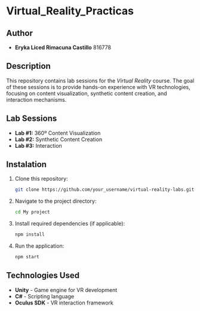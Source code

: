 # Virtual_Reality_Practicas

## Author
* **Eryka Liced Rimacuna Castillo** 816778

## Description
This repository contains lab sessions for the *Virtual Reality* course. The goal of these sessions is to provide hands-on experience with VR technologies, focusing on content visualization, synthetic content creation, and interaction mechanisms.

## Lab Sessions

- **Lab #1:** 360º Content Visualization
- **Lab #2:** Synthetic Content Creation
- **Lab #3:** Interaction

## Instalation
1. Clone this repository:
   ```bash
   git clone https://github.com/your_username/virtual-reality-labs.git
   ```
2. Navigate to the project directory:
   ```bash
   cd My project
   ```
3. Install required dependencies (if applicable):
   ```bash
   npm install
   ```
4. Run the application:
   ```bash
   npm start
   ```

## Technologies Used

- **Unity** - Game engine for VR development
- **C#** - Scripting language
- **Oculus SDK** - VR interaction framework